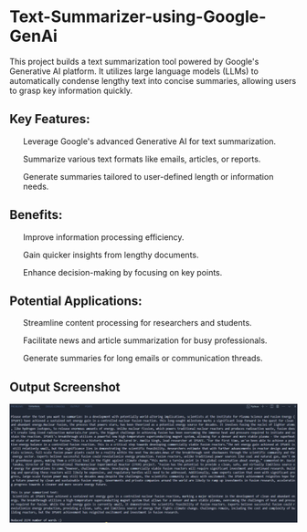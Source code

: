 # Text-Summarizer-using-Google-GenAi
 This project builds a text summarization tool powered by Google's Generative AI platform. It utilizes large language models (LLMs) to automatically condense lengthy text into concise summaries, allowing users to grasp key information quickly.

## Key Features:
<ul>Leverage Google's advanced Generative AI for text summarization.</ul>
<ul>Summarize various text formats like emails, articles, or reports.</ul>
<ul>Generate summaries tailored to user-defined length or information needs.</ul>


## Benefits:

<ul>Improve information processing efficiency.</ul>
<ul>Gain quicker insights from lengthy documents.</ul>
<ul>Enhance decision-making by focusing on key points.</ul>

## Potential Applications:

<ul>Streamline content processing for researchers and students.</ul>
<ul>Facilitate news and article summarization for busy professionals.</ul>
<ul>Generate summaries for long emails or communication threads.</ul>

## Output Screenshot
<img src='./Screenshot of output/output.png'>
